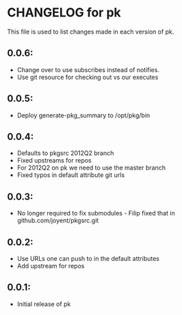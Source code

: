 # CHANGELOG for pk

This file is used to list changes made in each version of pk.

## 0.0.6:

* Change over to use subscribes instead of notifies.
* Use git resource for checking out vs our executes

## 0.0.5:

* Deploy generate-pkg_summary to /opt/pkg/bin

## 0.0.4:

* Defaults to pkgsrc 2012Q2 branch
* Fixed upstreams for repos
* For 2012Q2 on pk we need to use the master branch
* Fixed typos in default attribute git urls

## 0.0.3:

* No longer required to fix submodules - Filip fixed that in
  github.com/joyent/pkgsrc.git

## 0.0.2:

* Use URLs one can push to in the default attributes
* Add upstream for repos

## 0.0.1:

* Initial release of pk
